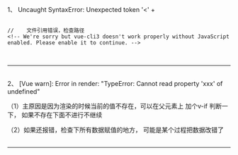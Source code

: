 1、  Uncaught SyntaxError: Unexpected token '<'   + 
```

//    文件引用错误，检查路径
<!-- We're sorry but vue-cli3 doesn't work properly without JavaScript enabled. Please enable it to continue. -->


```

<hr style="margin:30px 0">

2、 [Vue warn]: Error in render: "TypeError: Cannot read property 'xxx' of undefined"

 （1）主原因是因为渲染的时候当前的值不存在，可以在父元素上 加个v-if 判断一下， 如果不存在下面不进行不继续
 
 （2）如果还报错，检查下所有数据赋值的地方， 可能是某个过程把数据改错了


<hr style="margin:30px 0">


